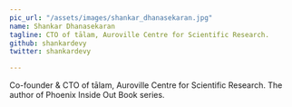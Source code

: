 ```yaml
---
pic_url: "/assets/images/shankar_dhanasekaran.jpg"
name: Shankar Dhanasekaran
tagline: CTO of tālam, Auroville Centre for Scientific Research.
github: shankardevy
twitter: shankardevy

---
```

Co-founder & CTO of tālam, Auroville Centre for Scientific Research. The author of Phoenix Inside Out Book series.